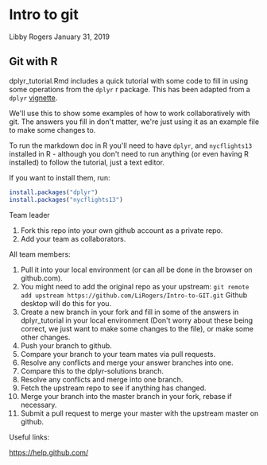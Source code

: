 Intro to git
================
Libby Rogers
January 31, 2019

Git with R
----------

dplyr\_tutorial.Rmd includes a quick tutorial with some code to fill in using some operations from the `dplyr` r package. This has been adapted from a `dplyr` [vignette](https://dplyr.tidyverse.org/articles/dplyr.html).

We'll use this to show some examples of how to work collaboratively with git. The answers you fill in don't matter, we're just using it as an example file to make some changes to.

To run the markdown doc in R you'll need to have `dplyr`, and `nycflights13` installed in R - although you don't need to run anything (or even having R installed) to follow the tutorial, just a text editor.

If you want to install them, run:

``` r
install.packages("dplyr")
install.packages("nycflights13")
```

Team leader

1.  Fork this repo into your own github account as a private repo.
2.  Add your team as collaborators.

All team members:

1.  Pull it into your local environment (or can all be done in the browser on github.com).
2.  You might need to add the original repo as your upstream: `git remote add upstream https://github.com/LiRogers/Intro-to-GIT.git` Github desktop will do this for you.
3.  Create a new branch in your fork and fill in some of the answers in dplyr\_tutorial in your local environment (Don't worry about these being correct, we just want to make some changes to the file), or make some other changes.
4.  Push your branch to github.
5.  Compare your branch to your team mates via pull requests.
6.  Resolve any conflicts and merge your answer branches into one.
7.  Compare this to the dplyr-solutions branch.
8.  Resolve any conflicts and merge into one branch.
9.  Fetch the upstream repo to see if anything has changed.
10. Merge your branch into the master branch in your fork, rebase if necessary.
11. Submit a pull request to merge your master with the upstream master on github.

Useful links:

<https://help.github.com/>
